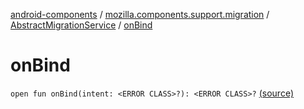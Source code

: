 [android-components](../../index.md) / [mozilla.components.support.migration](../index.md) / [AbstractMigrationService](index.md) / [onBind](./on-bind.md)

# onBind

`open fun onBind(intent: <ERROR CLASS>?): <ERROR CLASS>?` [(source)](https://github.com/mozilla-mobile/android-components/blob/master/components/support/migration/src/main/java/mozilla/components/support/migration/AbstractMigrationService.kt#L59)